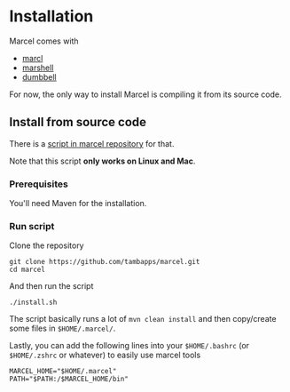 # Installation

Marcel comes with
- [marcl](../tools/marcl.md)
- [marshell](../tools/marshell.md)
- [dumbbell](../tools/dumbbell.md)

For now, the only way to install Marcel is compiling it from its source code.

## Install from source code
There is a [script in marcel repository](https://github.com/tambapps/marcel/blob/main/install.sh) for that.

Note that this script **only works on Linux and Mac**.
### Prerequisites

You'll need Maven for the installation.

### Run script

Clone the repository
```shell
git clone https://github.com/tambapps/marcel.git
cd marcel
```

And then run the script
```shell
./install.sh
```

The script basically runs a lot of `mvn clean install` and then copy/create some files in `$HOME/.marcel/`.

Lastly, you can add the following lines into your `$HOME/.bashrc` (or `$HOME/.zshrc` or whatever) to easily use marcel tools

```shell
MARCEL_HOME="$HOME/.marcel"
PATH="$PATH:/$MARCEL_HOME/bin"
```
